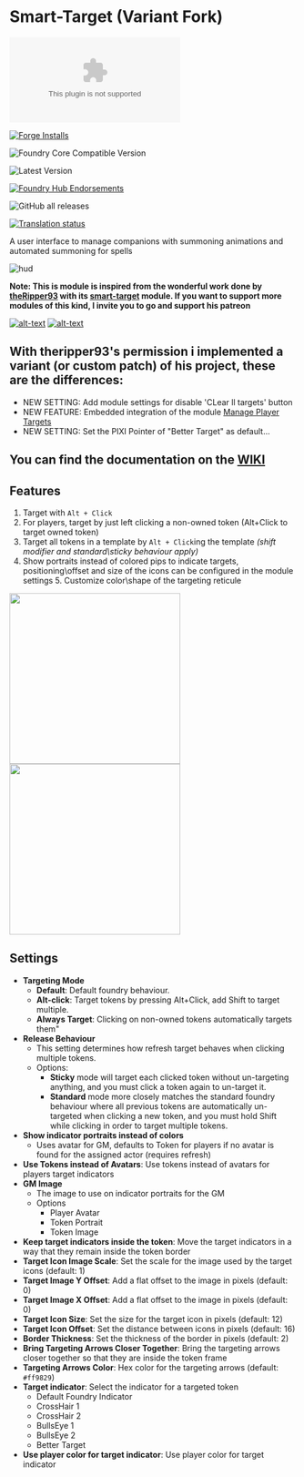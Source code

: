 # Smart-Target (Variant Fork)

![Latest Release Download Count](https://img.shields.io/github/downloads/p4535992/foundryvtt-smart-target-variant/latest/module.zip?color=2b82fc&label=DOWNLOADS&style=for-the-badge)

[![Forge Installs](https://img.shields.io/badge/dynamic/json?label=Forge%20Installs&query=package.installs&suffix=%25&url=https%3A%2F%2Fforge-vtt.com%2Fapi%2Fbazaar%2Fpackage%2Fsmart-target-variant&colorB=006400&style=for-the-badge)](https://forge-vtt.com/bazaar#package=smart-target-variant)

![Foundry Core Compatible Version](https://img.shields.io/badge/dynamic/json.svg?url=https%3A%2F%2Fraw.githubusercontent.com%2Fp4535992%2Ffoundryvtt-smart-target-variant%2Fmaster%2Fsrc%2Fmodule.json&label=Foundry%20Version&query=$.compatibility.verified&colorB=orange&style=for-the-badge)

![Latest Version](https://img.shields.io/badge/dynamic/json.svg?url=https%3A%2F%2Fraw.githubusercontent.com%2Fp4535992%2Ffoundryvtt-smart-target-variant%2Fmaster%2Fsrc%2Fmodule.json&label=Latest%20Release&prefix=v&query=$.version&colorB=red&style=for-the-badge)

[![Foundry Hub Endorsements](https://img.shields.io/endpoint?logoColor=white&url=https%3A%2F%2Fwww.foundryvtt-hub.com%2Fwp-json%2Fhubapi%2Fv1%2Fpackage%2Fsmart-target-variant%2Fshield%2Fendorsements&style=for-the-badge)](https://www.foundryvtt-hub.com/package/smart-target-variant/)

![GitHub all releases](https://img.shields.io/github/downloads/p4535992/foundryvtt-smart-target-variant/total?style=for-the-badge)

[![Translation status](https://weblate.foundryvtt-hub.com/widgets/smart-target-variant/-/287x66-black.png)](https://weblate.foundryvtt-hub.com/engage/smart-target-variant/)

A user interface to manage companions with summoning animations and automated summoning for spells

![hud](./wiki/feature_hud_ce_1.gif)

**Note: This is module is inspired from the  wonderful work done by [theRipper93](https://github.com/theripper93) with its [smart-target](https://github.com/theripper93/smart-target) module.
If you want to support more modules of this kind, I invite you to go and support his patreon**

[![alt-text](https://img.shields.io/badge/-Patreon-%23ff424d?style=for-the-badge)](https://www.patreon.com/theripper93) [![alt-text](https://img.shields.io/badge/-Discord-%235662f6?style=for-the-badge)](https://discord.gg/F53gBjR97G)

## With theripper93's permission i implemented a variant (or custom patch) of his project, these are the differences:

- NEW SETTING: Add module settings for disable 'CLear ll targets' button
- NEW FEATURE: Embedded integration of the module [Manage Player Targets](https://github.com/dev7355608/manage-player-targets)
- NEW SETTING: Set the PIXI Pointer of "Better Target" as default...

## You can find the documentation on the [WIKI](https://api.theripper93.com/modulewiki/smarttarget/free)

## Features

1. Target with `Alt + Click`
2. For players, target by just left clicking a non-owned
   token (Alt+Click to target owned token)
3. Target all tokens in a template by `Alt + Click`ing the template
   *(shift modifier and standard\\sticky behaviour apply)*
4. Show portraits instead of colored pips to indicate targets, positioning\\offset and
   size of the icons can be configured in the module settings 5. Customize color\\shape
   of the targeting reticule

<img src="./wiki/smartTarget.jpg" width="300" height="300">

<img src="./wiki/targetoptions.jpg" height="300">

## Settings

- **Targeting Mode**
  - **Default**: Default foundry behaviour.
  - **Alt-click**: Target tokens by pressing Alt+Click, add Shift to
    target multiple.
  - **Always Target**: Clicking on non-owned tokens automatically
    targets them"
- **Release Behaviour**
  - This setting determines how refresh target
    behaves when clicking multiple tokens.
  - Options:
    - **Sticky** mode will target each clicked token without
      un-targeting anything, and you must click a token again to
      un-target it.
    - **Standard** mode more closely matches the standard foundry
      behaviour where all previous tokens are automatically
      un-targeted when clicking a new token, and you must hold Shift
      while clicking in order to target multiple tokens.
- **Show indicator portraits instead of colors**
  - Uses avatar for GM,
    defaults to Token for players if no avatar is found for the assigned
    actor (requires refresh)
- **Use Tokens instead of Avatars**: Use tokens instead of avatars for
  players target indicators
- **GM Image**
  - The image to use on indicator portraits for the GM
  - Options
    - Player Avatar
    - Token Portrait
    - Token Image
- **Keep target indicators inside the token**: Move the target indicators
  in a way that they remain inside the token border
- **Target Icon Image Scale**: Set the scale for the image used by the
  target icons (default: 1)
- **Target Image Y Offset**: Add a flat offset to the image in pixels
  (default: 0)
- **Target Image X Offset**: Add a flat offset to the image in pixels
  (default: 0)
- **Target Icon Size**: Set the size for the target icon in pixels
  (default: 12)
- **Target Icon Offset**: Set the distance between icons in pixels
  (default: 16)
- **Border Thickness**: Set the thickness of the border in pixels
  (default: 2)
- **Bring Targeting Arrows Closer Together**: Bring the targeting arrows
  closer together so that they are inside the token frame
- **Targeting Arrows Color**: Hex color for the targeting arrows (default:
  `#ff9829`)
- **Target indicator**: Select the indicator for a targeted token
  - Default Foundry Indicator
  - CrossHair 1
  - CrossHair 2
  - BullsEye 1
  - BullsEye 2
  - Better Target
- **Use player color for target indicator**: Use player color for target indicator